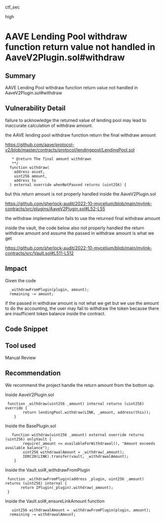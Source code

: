 ctf_sec

high

# AAVE Lending Pool withdraw function return value not handled in AaveV2Plugin.sol#withdraw

## Summary

AAVE Lending Pool withdraw function return value not handled in AaveV2Plugin.sol#withdraw

## Vulnerability Detail

failure to acknowledge the returned value of lending pool may lead to inaccurate calculation of withdraw amount.

the AAVE lending pool withdraw function return the final withdraw amount

https://github.com/aave/protocol-v2/blob/master/contracts/protocol/lendingpool/LendingPool.sol

```solidity
   * @return The final amount withdrawn
   **/
  function withdraw(
    address asset,
    uint256 amount,
    address to
  ) external override whenNotPaused returns (uint256) {
```

but this return amount is not properly handled inside the AaveV2Plugin.sol

https://github.com/sherlock-audit/2022-10-mycelium/blob/main/mylink-contracts/src/plugins/AaveV2Plugin.sol#L52-L55

the withdraw implementation fails to use the returned final withdraw amount

inside the vault, the code below also not properly handled the return withdraw amount and assume the passed in withdraw amount is what we get

https://github.com/sherlock-audit/2022-10-mycelium/blob/main/mylink-contracts/src/Vault.sol#L511-L512

## Impact

Given the code

```solidity
  _withdrawFromPlugin(plugin, amount);
  remaining -= amount;
```

if the passed in withdraw amount is not what we get but we use the amount to do the accounting, the user may fail to withdraw the token because there are insufficient token balance inside the contract.

## Code Snippet

## Tool used

Manual Review

## Recommendation

We recommend the project handle the return amount from the bottom up.

Inside AaveV2Plugin.sol

```solidity
 function _withdraw(uint256 _amount) internal returns (uint256)  override {
        return lendingPool.withdraw(LINK, _amount, address(this));
    }
```

Inside the BasePlugin.sol

```solidity
   function withdraw(uint256 _amount) external override returns (uint256) onlyVault {
        require(_amount <= availableForWithdrawal(), "Amount exceeds available balance");
        uint256 withdrawalAmount = _withdraw(_amount);
        IERC20(LINK).transfer(vault, _withdrawalAmount);
    }
```

Inside the Vault.sol#_withdrawFromPlugin

```solidity
 function _withdrawFromPlugin(address _plugin, uint256 _amount) returns (uint256) internal {
       return IPlugin(_plugin).withdraw(_amount);
 }
```

Inside the Vault.sol#_ensureLinkAmount function

```solidity
   uint256 withdrawalAmount = _withdrawFromPlugin(plugin, amount);
  remaining -= withdrawalAmount;
```